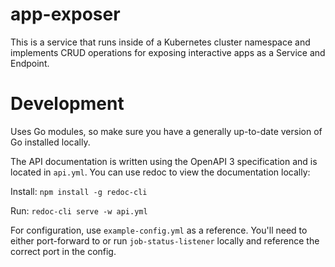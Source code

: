 app-exposer
===========

This is a service that runs inside of a Kubernetes cluster namespace and implements CRUD operations for exposing interactive apps as a Service and Endpoint.

# Development

Uses Go modules, so make sure you have a generally up-to-date version of Go installed locally.

The API documentation is written using the OpenAPI 3 specification and is located in `api.yml`. You can use redoc to view the documentation locally:

Install:
```npm install -g redoc-cli```

Run:
```redoc-cli serve -w api.yml```

For configuration, use `example-config.yml` as a reference. You'll need to either port-forward to or run `job-status-listener` locally and reference the correct port in the config.



